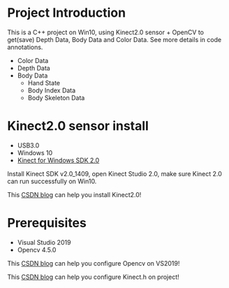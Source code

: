 # Project Introduction
This is a C++ project on Win10, using Kinect2.0 sensor + OpenCV to get(save) Depth Data, Body Data and Color Data. See more details in code annotations.
- Color Data
- Depth Data
- Body Data
    - Hand State
    - Body Index Data
    - Body Skeleton Data
# Kinect2.0 sensor install
- USB3.0
- Windows 10
- [Kinect for Windows SDK 2.0](https://www.microsoft.com/en-us/download/details.aspx?id=44561)

Install Kinect SDK v2.0_1409, open Kinect Studio 2.0, make sure Kinect 2.0 can run successfully on Win10.

This [CSDN blog](https://blog.csdn.net/qq_36433118/article/details/88613818) can help you install Kinect2.0!
# Prerequisites
- Visual Studio 2019
- Opencv 4.5.0

This [CSDN blog](https://blog.csdn.net/bioinformatique/article/details/105655809) can help you configure Opencv on VS2019!

This [CSDN blog](https://blog.csdn.net/renyhui/article/details/52150984) can help you configure Kinect.h on project!

